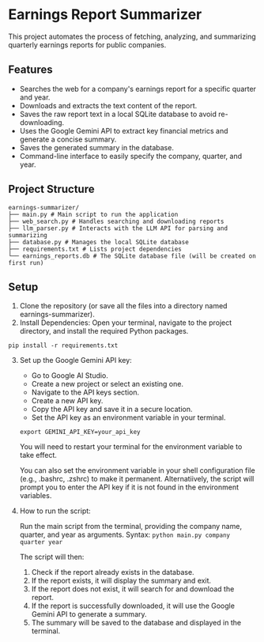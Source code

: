 # Earnings Report Summarizer

This project automates the process of fetching, analyzing, and summarizing quarterly earnings reports for public companies.

## Features
- Searches the web for a company's earnings report for a specific quarter and year.
- Downloads and extracts the text content of the report.
- Saves the raw report text in a local SQLite database to avoid re-downloading.
- Uses the Google Gemini API to extract key financial metrics and generate a concise summary.
- Saves the generated summary in the database.
- Command-line interface to easily specify the company, quarter, and year.

## Project Structure
```
earnings-summarizer/ 
├── main.py # Main script to run the application 
├── web_search.py # Handles searching and downloading reports 
├── llm_parser.py # Interacts with the LLM API for parsing and summarizing 
├── database.py # Manages the local SQLite database 
├── requirements.txt # Lists project dependencies 
└── earnings_reports.db # The SQLite database file (will be created on first run)
```

## Setup

1. Clone the repository (or save all the files into a directory named earnings-summarizer).
2. Install Dependencies: Open your terminal, navigate to the project directory, and install the required Python packages.

```pip install -r requirements.txt```

3. Set up the Google Gemini API key:

    - Go to Google AI Studio.
    - Create a new project or select an existing one.
    - Navigate to the API keys section.
    - Create a new API key.
    - Copy the API key and save it in a secure location.
    - Set the API key as an environment variable in your terminal.

    ```export GEMINI_API_KEY=your_api_key``` 
    
    You will need to restart your terminal for the environment variable to take effect.

    You can also set the environment variable in your shell configuration file (e.g., .bashrc, .zshrc) to make it permanent. Alternatiively, the script will prompt you to enter the API key if it is not found in the environment variables.

4. How to run the script:

    Run the main script from the terminal, providing the company name, quarter, and year as arguments.
    Syntax: ```python main.py company quarter year```

    The script will then:
    1. Check if the report already exists in the database.
    2. If the report exists, it will display the summary and exit.
    3. If the report does not exist, it will search for and download the report.
    4. If the report is successfully downloaded, it will use the Google Gemini API to generate a summary.
    5. The summary will be saved to the database and displayed in the terminal.